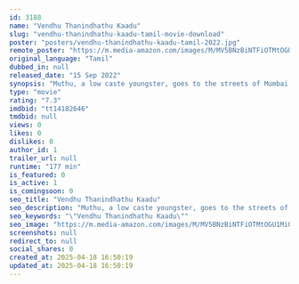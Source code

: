```yaml
---
id: 3188
name: "Vendhu Thanindhathu Kaadu"
slug: "vendhu-thanindhathu-kaadu-tamil-movie-download"
poster: "posters/vendhu-thanindhathu-kaadu-tamil-2022.jpg"
remote_poster: "https://m.media-amazon.com/images/M/MV5BNzBiNTFiOTMtOGU1Mi00MTFkLWI3MmUtYzBlMGE5NmI4YzE2XkEyXkFqcGc@._V1_SX300.jpg"
original_language: "Tamil"
dubbed_in: null
released_date: "15 Sep 2022"
synopsis: "Muthu, a low caste youngster, goes to the streets of Mumbai for a living. His quest takes him to a series of unexpected events, where he gets involved in the underground activities of Mumbai's Tamil gangsters. Will he get to the top?"
type: "movie"
rating: "7.3"
imdbid: "tt14182646"
tmdbid: null
views: 0
likes: 0
dislikes: 0
author_id: 1
trailer_url: null
runtime: "177 min"
is_featured: 0
is_active: 1
is_comingsoon: 0
seo_title: "Vendhu Thanindhathu Kaadu"
seo_description: "Muthu, a low caste youngster, goes to the streets of Mumbai for a living. His quest takes him to a series of unexpected events, where he gets involved in the underground activities of Mumbai's Tamil gangsters. Will he get to the top?"
seo_keywords: "\"Vendhu Thanindhathu Kaadu\""
seo_image: "https://m.media-amazon.com/images/M/MV5BNzBiNTFiOTMtOGU1Mi00MTFkLWI3MmUtYzBlMGE5NmI4YzE2XkEyXkFqcGc@._V1_SX300.jpg"
screenshots: null
redirect_to: null
social_shares: 0
created_at: 2025-04-18 16:50:19
updated_at: 2025-04-18 16:50:19
---
```


